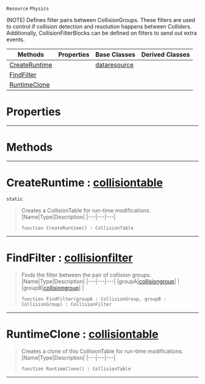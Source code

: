  `Resource` `Physics`



(NOTE) Defines filter pairs between CollisionGroups. These filters are used to control if collision detection and resolution happens between Colliders. Additionally, CollisionFilterBlocks can be defined on filters to send out extra events.

|Methods|Properties|Base Classes|Derived Classes|
|---|---|---|---|
|[ CreateRuntime](https://github.com/ArendDanielek/ZeroDocsTest/blob/master/code_reference/class_reference/collisiontable.markdown#createruntime-zero-engin)| |[dataresource](https://github.com/ArendDanielek/ZeroDocsTest/blob/master/code_reference/class_reference/dataresource.markdown)| |
|[ FindFilter](https://github.com/ArendDanielek/ZeroDocsTest/blob/master/code_reference/class_reference/collisiontable.markdown#findfilter-zero-engine-d)| | | |
|[ RuntimeClone](https://github.com/ArendDanielek/ZeroDocsTest/blob/master/code_reference/class_reference/collisiontable.markdown#runtimeclone-zero-engine)| | | |


 #  Properties


---  
 #  Methods


---  
 #  CreateRuntime : [collisiontable](https://github.com/ArendDanielek/ZeroDocsTest/blob/master/code_reference/class_reference/collisiontable.markdown)

 `static`

> Creates a CollisionTable for run-time modifications.
> |Name|Type|Description|
> |---|---|---|
> ``` lang=cpp, name=Zilch
> function CreateRuntime() : CollisionTable
> ``` 


---  
 #  FindFilter : [collisionfilter](https://github.com/ArendDanielek/ZeroDocsTest/blob/master/code_reference/class_reference/collisionfilter.markdown)

> Finds the filter between the pair of collision groups.
> |Name|Type|Description|
> |---|---|---|
> |groupA|[collisiongroup](https://github.com/ArendDanielek/ZeroDocsTest/blob/master/code_reference/class_reference/collisiongroup.markdown)| |
> |groupB|[collisiongroup](https://github.com/ArendDanielek/ZeroDocsTest/blob/master/code_reference/class_reference/collisiongroup.markdown)| |
> ``` lang=cpp, name=Zilch
> function FindFilter(groupA : CollisionGroup, groupB : CollisionGroup) : CollisionFilter
> ``` 


---  
 #  RuntimeClone : [collisiontable](https://github.com/ArendDanielek/ZeroDocsTest/blob/master/code_reference/class_reference/collisiontable.markdown)

> Creates a clone of this CollisionTable for run-time modifications.
> |Name|Type|Description|
> |---|---|---|
> ``` lang=cpp, name=Zilch
> function RuntimeClone() : CollisionTable
> ``` 


---  
 
  
  
  
  
  
  
  

 
